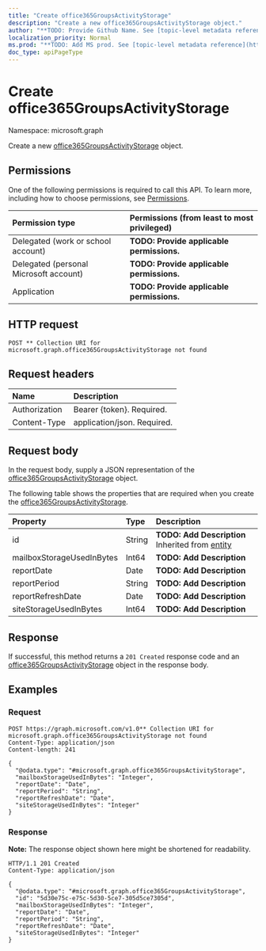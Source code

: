 ```yaml
---
title: "Create office365GroupsActivityStorage"
description: "Create a new office365GroupsActivityStorage object."
author: "**TODO: Provide Github Name. See [topic-level metadata reference](https://msgo.azurewebsites.net/add/document/guidelines/metadata.html#topic-level-metadata)**"
localization_priority: Normal
ms.prod: "**TODO: Add MS prod. See [topic-level metadata reference](https://msgo.azurewebsites.net/add/document/guidelines/metadata.html#topic-level-metadata)**"
doc_type: apiPageType
---
```


# Create office365GroupsActivityStorage
Namespace: microsoft.graph



Create a new [office365GroupsActivityStorage](../resources/office365groupsactivitystorage.md) object.

## Permissions
One of the following permissions is required to call this API. To learn more, including how to choose permissions, see [Permissions](/graph/permissions-reference).

|Permission type|Permissions (from least to most privileged)|
|:---|:---|
|Delegated (work or school account)|**TODO: Provide applicable permissions.**|
|Delegated (personal Microsoft account)|**TODO: Provide applicable permissions.**|
|Application|**TODO: Provide applicable permissions.**|

## HTTP request

<!-- {
  "blockType": "ignored"
}
-->
``` http
POST ** Collection URI for microsoft.graph.office365GroupsActivityStorage not found
```

## Request headers
|Name|Description|
|:---|:---|
|Authorization|Bearer {token}. Required.|
|Content-Type|application/json. Required.|

## Request body
In the request body, supply a JSON representation of the [office365GroupsActivityStorage](../resources/office365groupsactivitystorage.md) object.

The following table shows the properties that are required when you create the [office365GroupsActivityStorage](../resources/office365groupsactivitystorage.md).

|Property|Type|Description|
|:---|:---|:---|
|id|String|**TODO: Add Description** Inherited from [entity](../resources/entity.md)|
|mailboxStorageUsedInBytes|Int64|**TODO: Add Description**|
|reportDate|Date|**TODO: Add Description**|
|reportPeriod|String|**TODO: Add Description**|
|reportRefreshDate|Date|**TODO: Add Description**|
|siteStorageUsedInBytes|Int64|**TODO: Add Description**|



## Response

If successful, this method returns a `201 Created` response code and an [office365GroupsActivityStorage](../resources/office365groupsactivitystorage.md) object in the response body.

## Examples

### Request
<!-- {
  "blockType": "request",
  "name": "create_office365groupsactivitystorage_from_"
}
-->
``` http
POST https://graph.microsoft.com/v1.0** Collection URI for microsoft.graph.office365GroupsActivityStorage not found
Content-Type: application/json
Content-length: 241

{
  "@odata.type": "#microsoft.graph.office365GroupsActivityStorage",
  "mailboxStorageUsedInBytes": "Integer",
  "reportDate": "Date",
  "reportPeriod": "String",
  "reportRefreshDate": "Date",
  "siteStorageUsedInBytes": "Integer"
}
```


### Response
**Note:** The response object shown here might be shortened for readability.
<!-- {
  "blockType": "response",
  "truncated": true,
  "@odata.type": "microsoft.graph.office365GroupsActivityStorage"
}
-->
``` http
HTTP/1.1 201 Created
Content-Type: application/json

{
  "@odata.type": "#microsoft.graph.office365GroupsActivityStorage",
  "id": "5d30e75c-e75c-5d30-5ce7-305d5ce7305d",
  "mailboxStorageUsedInBytes": "Integer",
  "reportDate": "Date",
  "reportPeriod": "String",
  "reportRefreshDate": "Date",
  "siteStorageUsedInBytes": "Integer"
}
```

